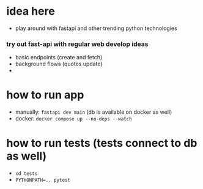 # idea here
* play around with fastapi and other trending python technologies

### try out fast-api with regular web develop ideas
- basic endpoints (create and fetch)
- background flows (quotes update)
- 

# how to run app
- manually: `fastapi dev main` (db is available on docker as well)
- docker: ```docker compose up --no-deps --watch```

# how to run tests (tests connect to db as well)
- `cd tests`
- `PYTHONPATH=.. pytest`